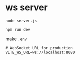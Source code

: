 # ws server

```console
node server.js
```

```console
npm run dev
```

make `.env`

```coneole
# WebSocket URL for production
VITE_WS_URL=ws://localhost:8080
```
